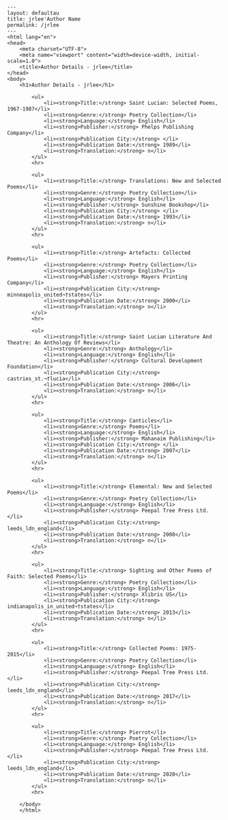 
    ---
    layout: defaultau
    title: jrlee'Author Name 
    permalink: /jrlee
    ---
    <html lang="en">
    <head>
        <meta charset="UTF-8">
        <meta name="viewport" content="width=device-width, initial-scale=1.0">
        <title>Author Details - jrlee</title>
    </head>
    <body>
        <h1>Author Details - jrlee</h1>
        
            <ul>
                <li><strong>Title:</strong> Saint Lucian: Selected Poems, 1967-1987</li>
                <li><strong>Genre:</strong> Poetry Collection</li>
                <li><strong>Language:</strong> English</li>
                <li><strong>Publisher:</strong> Phelps Publishing Company</li>
                <li><strong>Publication City:</strong> </li>
                <li><strong>Publication Date:</strong> 1989</li>
                <li><strong>Translation:</strong> n</li>
            </ul>
            <hr>
            
            <ul>
                <li><strong>Title:</strong> Translations: New and Selected Poems</li>
                <li><strong>Genre:</strong> Poetry Collection</li>
                <li><strong>Language:</strong> English</li>
                <li><strong>Publisher:</strong> Sunshine Bookshop</li>
                <li><strong>Publication City:</strong> </li>
                <li><strong>Publication Date:</strong> 1993</li>
                <li><strong>Translation:</strong> n</li>
            </ul>
            <hr>
            
            <ul>
                <li><strong>Title:</strong> Artefacts: Collected Poems</li>
                <li><strong>Genre:</strong> Poetry Collection</li>
                <li><strong>Language:</strong> English</li>
                <li><strong>Publisher:</strong> Mayers Printing Company</li>
                <li><strong>Publication City:</strong> minneapolis_united¬†states</li>
                <li><strong>Publication Date:</strong> 2000</li>
                <li><strong>Translation:</strong> n</li>
            </ul>
            <hr>
            
            <ul>
                <li><strong>Title:</strong> Saint Lucian Literature And Theatre: An Anthology Of Reviews</li>
                <li><strong>Genre:</strong> Anthology</li>
                <li><strong>Language:</strong> English</li>
                <li><strong>Publisher:</strong> Cultural Development Foundation</li>
                <li><strong>Publication City:</strong> castries_st.¬†lucia</li>
                <li><strong>Publication Date:</strong> 2006</li>
                <li><strong>Translation:</strong> n</li>
            </ul>
            <hr>
            
            <ul>
                <li><strong>Title:</strong> Canticles</li>
                <li><strong>Genre:</strong> Poems</li>
                <li><strong>Language:</strong> English</li>
                <li><strong>Publisher:</strong> Mahanaim Publishing</li>
                <li><strong>Publication City:</strong> </li>
                <li><strong>Publication Date:</strong> 2007</li>
                <li><strong>Translation:</strong> n</li>
            </ul>
            <hr>
            
            <ul>
                <li><strong>Title:</strong> Elemental: New and Selected Poems</li>
                <li><strong>Genre:</strong> Poetry Collection</li>
                <li><strong>Language:</strong> English</li>
                <li><strong>Publisher:</strong> Peepal Tree Press Ltd.</li>
                <li><strong>Publication City:</strong> leeds_ldn_england</li>
                <li><strong>Publication Date:</strong> 2008</li>
                <li><strong>Translation:</strong> n</li>
            </ul>
            <hr>
            
            <ul>
                <li><strong>Title:</strong> Sighting and Other Poems of Faith: Selected Poems</li>
                <li><strong>Genre:</strong> Poetry Collection</li>
                <li><strong>Language:</strong> English</li>
                <li><strong>Publisher:</strong> Xlibris US</li>
                <li><strong>Publication City:</strong> indianapolis_in_united¬†states</li>
                <li><strong>Publication Date:</strong> 2013</li>
                <li><strong>Translation:</strong> n</li>
            </ul>
            <hr>
            
            <ul>
                <li><strong>Title:</strong> Collected Poems: 1975-2015</li>
                <li><strong>Genre:</strong> Poetry Collection</li>
                <li><strong>Language:</strong> English</li>
                <li><strong>Publisher:</strong> Peepal Tree Press Ltd.</li>
                <li><strong>Publication City:</strong> leeds_ldn_england</li>
                <li><strong>Publication Date:</strong> 2017</li>
                <li><strong>Translation:</strong> n</li>
            </ul>
            <hr>
            
            <ul>
                <li><strong>Title:</strong> Pierrot</li>
                <li><strong>Genre:</strong> Poetry Collection</li>
                <li><strong>Language:</strong> English</li>
                <li><strong>Publisher:</strong> Peepal Tree Press Ltd.</li>
                <li><strong>Publication City:</strong> leeds_ldn_england</li>
                <li><strong>Publication Date:</strong> 2020</li>
                <li><strong>Translation:</strong> n</li>
            </ul>
            <hr>
            
        </body>
        </html>
        